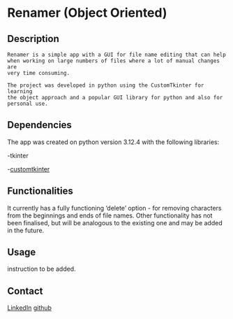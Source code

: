 ﻿#  Renamer (Object Oriented)

## Description
    Renamer is a simple app with a GUI for file name editing that can help
    when working on large numbers of files where a lot of manual changes are
    very time consuming. 

    The project was developed in python using the CustomTkinter for learning
    the object approach and a popular GUI library for python and also for personal use.

## Dependencies
The app was created on python version 3.12.4 with the following libraries:

-tkinter

-[customtkinter](https://github.com/TomSchimansky/CustomTkinter)


## Functionalities
It currently has a fully functioning ‘delete’ option - for removing characters from the beginnings and ends of file names.
Other functionality has not been finalised, but will be analogous to the existing one and may be added in the future.

## Usage
instruction to be added.

## Contact
[LinkedIn](https://www.linkedin.com/in/wiktor-sadowski-1385ba207/)
[github](https://github.com/Wuers)
